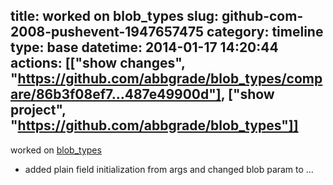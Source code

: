 title: worked on blob_types
slug: github-com-2008-pushevent-1947657475
category: timeline
type: base
datetime: 2014-01-17 14:20:44
actions: [["show changes", "https://github.com/abbgrade/blob_types/compare/86b3f08ef7...487e49900d"], ["show project", "https://github.com/abbgrade/blob_types"]]
---
worked on [blob_types](https://github.com/abbgrade/blob_types)

 - added plain field initialization from args and changed blob param to …

